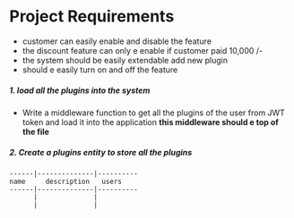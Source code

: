 # Project Requirements

- customer can easily enable and disable the feature
- the discount feature can only e enable if customer paid 10,000 /-
- the system should be easily extendable add new plugin
- should e easily turn on and off the feature

##### 1. load all the plugins into the system

- Write a middleware function to get all the plugins of the user from JWT token and load it into the application **this middleware should e top of the file**

##### 2. Create a plugins entity to store all the plugins

```
------|--------------|----------
name     description   users
------|--------------|----------
      |              |
      |              |
```
